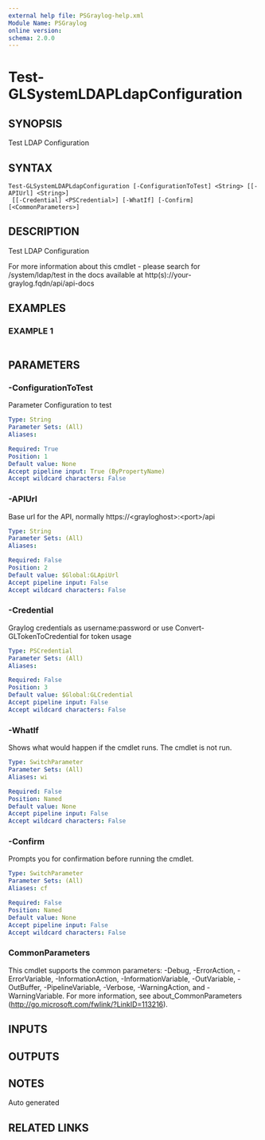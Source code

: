 ```yaml
---
external help file: PSGraylog-help.xml
Module Name: PSGraylog
online version:
schema: 2.0.0
---
```


# Test-GLSystemLDAPLdapConfiguration

## SYNOPSIS
Test LDAP Configuration

## SYNTAX

```
Test-GLSystemLDAPLdapConfiguration [-ConfigurationToTest] <String> [[-APIUrl] <String>]
 [[-Credential] <PSCredential>] [-WhatIf] [-Confirm] [<CommonParameters>]
```

## DESCRIPTION
Test LDAP Configuration


For more information about this cmdlet - please search for /system/ldap/test in the docs available at http(s)://your-graylog.fqdn/api/api-docs

## EXAMPLES

### EXAMPLE 1
```

```

## PARAMETERS

### -ConfigurationToTest
Parameter Configuration to test

```yaml
Type: String
Parameter Sets: (All)
Aliases:

Required: True
Position: 1
Default value: None
Accept pipeline input: True (ByPropertyName)
Accept wildcard characters: False
```

### -APIUrl
Base url for the API, normally https://\<grayloghost\>:\<port\>/api

```yaml
Type: String
Parameter Sets: (All)
Aliases:

Required: False
Position: 2
Default value: $Global:GLApiUrl
Accept pipeline input: False
Accept wildcard characters: False
```

### -Credential
Graylog credentials as username:password or use Convert-GLTokenToCredential for token usage

```yaml
Type: PSCredential
Parameter Sets: (All)
Aliases:

Required: False
Position: 3
Default value: $Global:GLCredential
Accept pipeline input: False
Accept wildcard characters: False
```

### -WhatIf
Shows what would happen if the cmdlet runs.
The cmdlet is not run.

```yaml
Type: SwitchParameter
Parameter Sets: (All)
Aliases: wi

Required: False
Position: Named
Default value: None
Accept pipeline input: False
Accept wildcard characters: False
```

### -Confirm
Prompts you for confirmation before running the cmdlet.

```yaml
Type: SwitchParameter
Parameter Sets: (All)
Aliases: cf

Required: False
Position: Named
Default value: None
Accept pipeline input: False
Accept wildcard characters: False
```

### CommonParameters
This cmdlet supports the common parameters: -Debug, -ErrorAction, -ErrorVariable, -InformationAction, -InformationVariable, -OutVariable, -OutBuffer, -PipelineVariable, -Verbose, -WarningAction, and -WarningVariable. For more information, see about_CommonParameters (http://go.microsoft.com/fwlink/?LinkID=113216).

## INPUTS

## OUTPUTS

## NOTES
Auto generated

## RELATED LINKS
